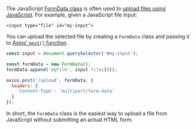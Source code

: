 The JavaScript [FormData class](https://developer.mozilla.org/en-US/docs/Web/API/FormData) is often used to [upload files using JavaScript](/tutorials/axios/form-data). For example, given a JavaScript file input:

```
<input type="file" id="my-input">
```

You can upload the selected file by creating a `FormData` class and passing
it to [Axios' `post()` function](/tutorials/axios/post).

```javascript
const input = document.querySelector('#my-input');

const formData = new FormData();
formData.append('myFile', input.files[0]);

axios.post('/upload', formData, {
  headers: {
    'Content-Type': 'multipart/form-data'
  }
});
```

In short, the `FormData` class is the easiest way to upload a file
from JavaScript without submitting an actual HTML form.